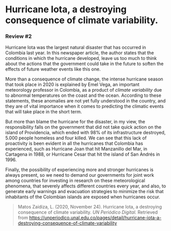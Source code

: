 # Hurricane Iota, a destroying consequence of climate variability.
### Review #2

Hurricane Iota was the largest natural disaster that has occurred in Colombia last year. 
In this newspaper article, the author states that the conditions in which the hurricane 
developed, leave us too much to think about the actions that the government could take 
in the future to soften the effects of future weather events like this one.

More than a consequence of climate change, the intense hurricane season that took place in 2020
is explained by Emel Vega, an important meteorology professor in Colombia, as a product of *climate 
variability* due to abnormal temperatures on the coast and the ocean. According to these statements,
these anomalies are not yet fully understood in the country, and they are of vital importance when
it comes to predicting the climatic events that will take place in the short term.

But more than blame the hurricane for the disaster, in my view, the responsibility falls on the 
government that did not take quick action on the island of Providencia, which ended with 98% of 
its infrastructure destroyed, 5.000 people homeless and four killed. We can see that this lack of 
proactivity is been evident in all the hurricanes that Colombia has experienced, such as Hurricane
Joan that hit Manzanillo del Mar, in Cartagena in 1988, or Hurricane Cesar that hit the island of
San Andrés in 1996.

Finally, the possibility of experiencing more and stronger hurricanes is always present, so we need
to demand our governments for joint work among countries for investing in research on these
meteorological phenomena, that severely affects different countries every year, and also, to
generate early warnings and evacuation strategies to minimize the risk that inhabitants of 
the Colombian islands are exposed when hurricanes occur.

> Matos Zaidiza, L. (2020, November 24). Hurricane Iota, a destroying consequence of climate 
> variability. *UN Periódico Digital.* Retrieved from
>  https://unperiodico.unal.edu.co/pages/detail/hurricane-iota-a-destroying-consequence-of-climate-variability
